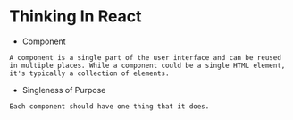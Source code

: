 # Thinking In React

* Component

`A component is a single part of the user interface and can be reused in multiple places. While a component could be a single HTML element, it's typically a collection of elements.`

* Singleness of Purpose

`Each component should have one thing that it does.`